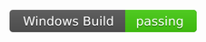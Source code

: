 ![Jenkins Status Badge](https://github.com/jenkinsci/embeddable-build-status-plugin/blob/master/src/doc/config_example_1.svg)